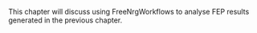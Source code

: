 This chapter will discuss using FreeNrgWorkflows to analyse FEP results generated in the previous chapter. 